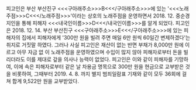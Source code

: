 피고인은 부산 부산진구 <<<구아래주소>>>B<<</구아래주소>>>에 있는 '<<<노래주점>>>C<<</노래주점>>>'이라는 상호의 노래주점을 운영하면서 2018. 12. 중순경 지인을 통해 피해자 <<<내국인이름>>>D<<</내국인이름>>>를 알게 되었다.
피고인은 2018. 12. 14. 부산 부산진구 <<<구아래주소>>>E<<</구아래주소>>>에 있는 피해자의 집에서 피해자에게 '300만 원을 빌려 주면 매일 6만 원씩 60일간 변제하겠다'는 취지로 거짓말 하였다.
그러나 사실 피고인은 재산이 없는 반면 부채가 8,000만 원에 이르고 아무 자금 없 이 노래주점을 운영하였으며 수입이 많지 않아 피해자로부터 돈을 빌리더라도 이를 제대로 갚을 의사나 능력이 없었다.
피고인은 이와 같이 피해자를 기망하여, 이에 속은 피해자로부터 같은 날 차용금 명목으로 300만 원을 현금으로 교부받은 것을 비롯하여, 그때부터 2019. 4. 8. 까지 별지 범죄일람표 기재와 같이 모두 36회에 걸쳐 합계 9,522만 원을 교부받았다.